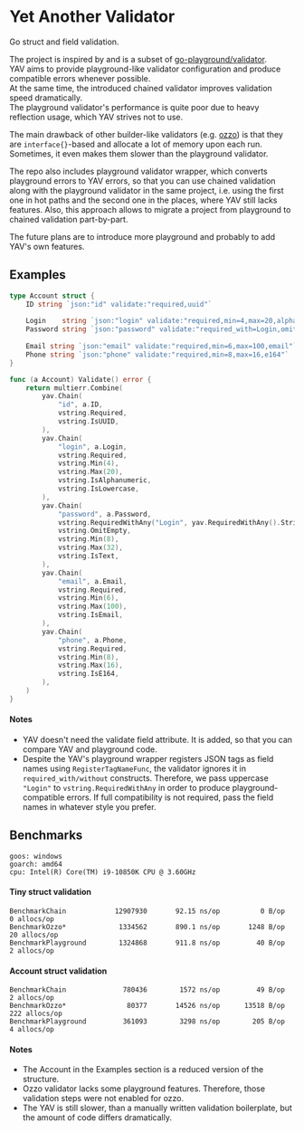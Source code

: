 # Yet Another Validator

Go struct and field validation.

The project is inspired by and is a subset of [go-playground/validator](https://github.com/go-playground/validator). \
YAV aims to provide playground-like validator configuration and produce compatible errors whenever possible. \
At the same time, the introduced chained validator improves validation speed dramatically. \
The playground validator's performance is quite poor due to heavy reflection usage, which YAV strives not to use.

The main drawback of other builder-like validators (e.g. [ozzo](https://github.com/go-ozzo/ozzo-validation)) is that
they are `interface{}`-based and allocate a lot of memory upon each run.
Sometimes, it even makes them slower than the playground validator.

The repo also includes playground validator wrapper, which converts playground errors to YAV errors,
so that you can use chained validation along with the playground validator in the same project,
i.e. using the first one in hot paths and the second one in the places, where YAV still lacks features.
Also, this approach allows to migrate a project from playground to chained validation part-by-part.

The future plans are to introduce more playground and probably to add YAV's own features.

## Examples

```go
type Account struct {
    ID string `json:"id" validate:"required,uuid"`
    
    Login    string `json:"login" validate:"required,min=4,max=20,alphanum,lowercase"`
    Password string `json:"password" validate:"required_with=Login,omitempty,min=8,max=32,text"`
    
    Email string `json:"email" validate:"required,min=6,max=100,email"`
    Phone string `json:"phone" validate:"required,min=8,max=16,e164"`
}

func (a Account) Validate() error {
	return multierr.Combine(
		yav.Chain(
			"id", a.ID,
			vstring.Required,
			vstring.IsUUID,
		),
		yav.Chain(
			"login", a.Login,
			vstring.Required,
			vstring.Min(4),
			vstring.Max(20),
			vstring.IsAlphanumeric,
			vstring.IsLowercase,
		),
		yav.Chain(
			"password", a.Password,
			vstring.RequiredWithAny("Login", yav.RequiredWithAny().String(a.Login)),
			vstring.OmitEmpty,
			vstring.Min(8),
			vstring.Max(32),
			vstring.IsText,
		),
		yav.Chain(
			"email", a.Email,
			vstring.Required,
			vstring.Min(6),
			vstring.Max(100),
			vstring.IsEmail,
		),
		yav.Chain(
			"phone", a.Phone,
			vstring.Required,
			vstring.Min(8),
			vstring.Max(16),
			vstring.IsE164,
		),
	)
}
```

#### Notes

* YAV doesn't need the validate field attribute. It is added, so that you can compare YAV and playground code.
* Despite the YAV's playground wrapper registers JSON tags as field names using `RegisterTagNameFunc`,
  the validator ignores it in `required_with/without` constructs.
  Therefore, we pass uppercase `"Login"` to `vstring.RequiredWithAny` in order to produce playground-compatible errors.
  If full compatibility is not required, pass the field names in whatever style you prefer.

## Benchmarks

```
goos: windows
goarch: amd64
cpu: Intel(R) Core(TM) i9-10850K CPU @ 3.60GHz
```

#### Tiny struct validation

```
BenchmarkChain            12907930       92.15 ns/op          0 B/op        0 allocs/op
BenchmarkOzzo*             1334562       890.1 ns/op       1248 B/op       20 allocs/op
BenchmarkPlayground        1324868       911.8 ns/op         40 B/op        2 allocs/op
```

#### Account struct validation

```
BenchmarkChain              780436        1572 ns/op         49 B/op        2 allocs/op
BenchmarkOzzo*               80377       14526 ns/op      13518 B/op      222 allocs/op
BenchmarkPlayground         361093        3298 ns/op        205 B/op        4 allocs/op
```

#### Notes

* The Account in the Examples section is a reduced version of the structure.
* Ozzo validator lacks some playground features. Therefore, those validation steps were not enabled for ozzo.
* The YAV is still slower, than a manually written validation boilerplate, but the amount of code differs dramatically.
